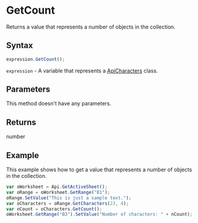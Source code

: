 # GetCount

Returns a value that represents a number of objects in the collection.

## Syntax

```javascript
expression.GetCount();
```

`expression` - A variable that represents a [ApiCharacters](../ApiCharacters.md) class.

## Parameters

This method doesn't have any parameters.

## Returns

number

## Example

This example shows how to get a value that represents a number of objects in the collection.

```javascript editor-xlsx
var oWorksheet = Api.GetActiveSheet();
var oRange = oWorksheet.GetRange("B1");
oRange.SetValue("This is just a sample text.");
var oCharacters = oRange.GetCharacters(23, 4);
var nCount = oCharacters.GetCount();
oWorksheet.GetRange("B3").SetValue("Number of characters: " + nCount);
```
